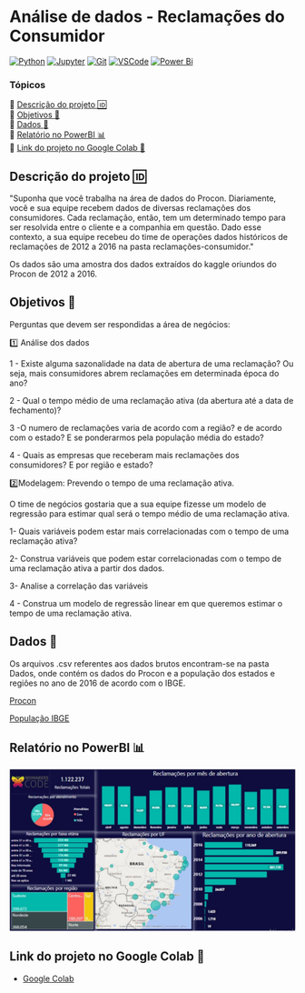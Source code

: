 # Análise de dados - Reclamações do Consumidor 

[![Python](https://img.shields.io/badge/python-3670A0?style=for-the-badge&logo=python&logoColor=ffdd54)](https://docs.python.org/3.9/)
[![Jupyter](https://img.shields.io/badge/Jupyter-F37626.svg?&style=for-the-badge&logo=Jupyter&logoColor=white)](https://docs.jupyter.org/en/latest/)
[![Git](https://img.shields.io/badge/GIT-E44C30?style=for-the-badge&logo=git&logoColor=white)](https://git-scm.com/doc)
[![VSCode](https://img.shields.io/badge/VSCode-0078D4?style=for-the-badge&logo=visual%20studio%20code&logoColor=white)](https://code.visualstudio.com/docs)
[![Power Bi](https://img.shields.io/badge/power_bi-F2C811?style=for-the-badge&logo=powerbi&logoColor=black)](https://learn.microsoft.com/en-us/power-bi/)


### Tópicos
:small_blue_diamond: [Descrição do projeto :id:](#descrição-do-projeto-id)  
:small_blue_diamond: [Objetivos :dart:](#objetivos-dart)  
:small_blue_diamond: [Dados :open_file_folder:](#dados-open_file_folder)  
:small_blue_diamond: [Relatório no PowerBI :bar_chart:](#relatório-no-powerbi-bar_chart)  
:small_blue_diamond: [Link do projeto no Google Colab :link:](#link-do-projeto-no-google-colab-link)


## Descrição do projeto :id:

"Suponha que você trabalha na área de dados do Procon. Diariamente, você e sua equipe recebem dados de diversas reclamações dos consumidores. Cada reclamação, então, tem um determinado tempo para ser resolvida entre o cliente e a companhia em questão.
Dado esse contexto, a sua equipe recebeu do time de operações dados históricos de reclamações de 2012 a 2016 na pasta reclamações-consumidor."

Os dados são uma amostra dos dados extraídos do kaggle oriundos do Procon de 2012 a 2016.


## Objetivos :dart:

Perguntas que devem ser respondidas a área de negócios:

:one: Análise dos dados

1 - Existe alguma sazonalidade na data de abertura de uma reclamação? Ou seja, mais consumidores abrem reclamações em determinada época do ano?

2 - Qual o tempo médio de uma reclamação ativa (da abertura até a data de fechamento)?

3 -O numero de reclamações varia de acordo com a região? e de acordo com o estado? E se ponderarmos pela população média do estado?

4 - Quais as empresas que receberam mais reclamações dos consumidores? E por região e estado?

:two:Modelagem: Prevendo o tempo de uma reclamação ativa.

O time de negócios gostaria que a sua equipe fizesse um modelo de regressão para estimar qual será o tempo médio de uma reclamação ativa. 

1- Quais variáveis podem estar mais correlacionadas com o tempo de uma reclamação ativa?

2- Construa variáveis que podem estar correlacionadas com o tempo de uma reclamação ativa a partir dos dados.

3- Analise a correlação das variáveis

4 - Construa um modelo de regressão linear em que queremos estimar o tempo de uma reclamação ativa.


## Dados :open_file_folder:

Os arquivos .csv referentes aos dados brutos encontram-se na pasta Dados, onde contém os dados do Procon e a população dos estados e regiões no ano de 2016 de acordo com o IBGE.

[Procon](https://www.kaggle.com/datasets/gerosa/procon)

[População IBGE](https://www.ibge.gov.br/estatisticas/sociais/populacao/9103-estimativas-de-populacao.html?edicao=17283&t=downloads)


## Relatório no PowerBI :bar_chart:

<p><img alt="Imagem" title="Dashboard" src="Dashboard.jpg" /></p>


## Link do projeto no Google Colab :link:

- [Google Colab](https://colab.research.google.com/drive/1A2QxALFbbF_ZDnQv_JLHNh7vxFjdcURC?usp=sharing)

